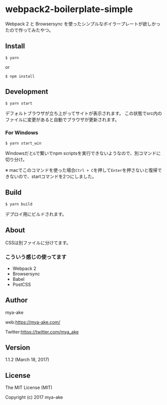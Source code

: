 # webpack2-boilerplate-simple

Webpack 2 と Browsersync を使ったシンプルなボイラープレートが欲しかったので作ってみたやつ。

## Install

    $ yarn

or

    $ npm install

## Development

    $ yarn start

デフォルトブラウザが立ち上がってサイトが表示されます。
この状態でsrc内のファイルに変更があると自動でブラウザが更新されます。

### For Windows

    $ yarn start_win

Windowsだと`&`で繋いでnpm scriptsを実行できないようなので、別コマンドに切り分け。

※ macでこのコマンドを使った場合`Ctrl + C`を押して`Enter`を押さないと復帰できないので、startコマンドを2つにしました。


## Build

    $ yarn build

デプロイ用にビルドされます。

## About

CSSは別ファイルに分けてます。

### こういう感じの使ってます

* Webpack 2
* Browsersync
* Babel
* PostCSS


## Author
mya-ake

web:https://mya-ake.com/

Twitter:https://twitter.com/mya_ake

## Version

1.1.2 (March 18, 2017)

## License
The MIT License (MIT)

Copyright (c) 2017 mya-ake

